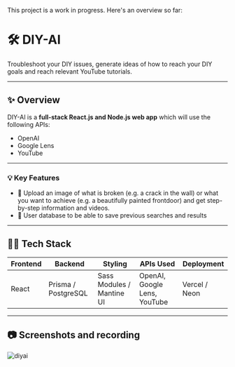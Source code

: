 This project is a work in progress. Here's an overview so far:

# 🛠️ DIY-AI

Troubleshoot your DIY issues, generate ideas of how to reach your DIY goals and reach relevant YouTube tutorials.

---

## ✨ Overview

DIY-AI is a **full-stack React.js and Node.js web app** which will use the following APIs:

- OpenAI
- Google Lens
- YouTube

---

### 💡 Key Features

- 📸 Upload an image of what is broken (e.g. a crack in the wall) or what you want to achieve (e.g. a beautifully painted frontdoor) and get step-by-step information and videos.
- 👤 User database to be able to save previous searches and results

---

## 🧑‍💻 Tech Stack

| Frontend           | Backend             | Styling                   | APIs Used                                        | Deployment    |
|--------------------|---------------------|---------------------------|--------------------------------------------------|---------------|
| React              | Prisma / PostgreSQL | Sass Modules / Mantine UI | OpenAI, Google Lens, YouTube                     | Vercel / Neon |

---

## 📷 Screenshots and recording

![diyai](https://github.com/user-attachments/assets/4963c080-6ebd-4231-a30e-185af0a0a15e)




